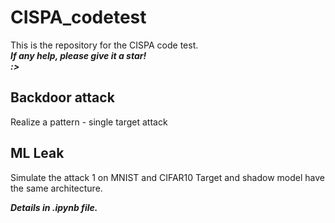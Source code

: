 # CISPA_codetest
This is the repository for the CISPA code test.  
***If any help, please give it a star!***  
***:>***
## Backdoor attack
Realize a pattern - single target attack
## ML Leak
Simulate the attack 1 on MNIST and CIFAR10
Target and shadow model have the same architecture.

***Details in .ipynb file.***
